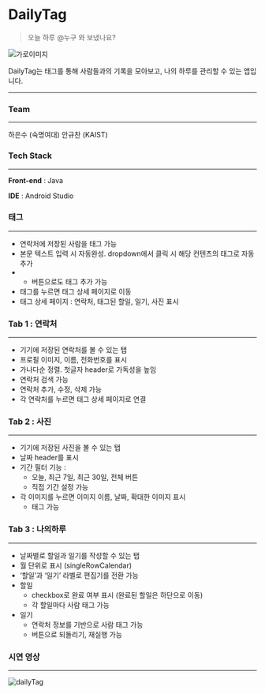 # DailyTag

> 오늘 하루 @누구 와 보냈나요?


![가로이미지](https://github.com/gyuch-an02/madcamp2024S/assets/146503043/f4157c68-f66e-4119-b741-56a5e4c59913)


DailyTag는 태그를 통해 사람들과의 기록을 모아보고, 나의 하루를 관리할 수 있는 앱입니다. 

---

### Team

---

하은수 (숙명여대)
안규찬 (KAIST)

### Tech Stack

---

**Front-end** : Java

**IDE** : Android Studio

### 태그

---

- 연락처에 저장된 사람을 태그 가능
- 본문 텍스트 입력 시 자동완성. dropdown에서 클릭 시 해당 컨텐츠의 태그로 자동 추가
- + 버튼으로도 태그 추가 가능
- 태그를 누르면 태그 상세 페이지로 이동
- 태그 상세 페이지 : 연락처, 태그된 할일, 일기, 사진 표시

### Tab 1 : 연락처

---

- 기기에 저장된 연락처를 볼 수 있는 탭
- 프로필 이미지, 이름, 전화번호를 표시
- 가나다순 정렬. 첫글자 header로 가독성을 높임
- 연락처 검색 가능
- 연락처 추가, 수정, 삭제 가능
- 각 연락처를 누르면 태그 상세 페이지로 연결

### Tab 2 : 사진

---

- 기기에 저장된 사진을 볼 수 있는 탭
- 날짜 header를 표시
- 기간 필터 기능 :
    - 오늘, 최근 7일, 최근 30일, 전체 버튼
    - 직접 기간 설정 가능
- 각 이미지를 누르면 이미지 이름, 날짜, 확대한 이미지 표시
    - 태그 가능

### Tab 3 : 나의하루

---

- 날짜별로 할일과 일기를 작성할 수 있는 탭
- 월 단위로 표시 (singleRowCalendar)
- ‘할일’과 ‘일기’ 라벨로 편집기를 전환 가능
- 할일
    - checkbox로 완료 여부 표시 (완료된 할일은 하단으로 이동)
    - 각 할일마다 사람 태그 가능
- 일기
    - 연락처 정보를 기반으로 사람 태그 가능
    - 버튼으로 되돌리기, 재실행 가능

### 시연 영상

---

![dailyTag](https://github.com/gyuch-an02/madcamp2024S/assets/127263741/49437b3f-f5fd-47a8-bc7a-2ea9843cfed5)
